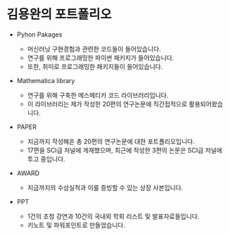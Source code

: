# 김용완의 포트폴리오

- Pyhon Pakages
  - 머신러닝 구현경험과 관련한 코드들이 들어있습니다.
  - 연구를 위해 프로그래밍한 파이썬 패키지가 들어있습니다.
  - 또한, 취미로 프로그래밍한 패키지들이 들어있습니다.

- Mathematica library
  - 연구를 위해 구축한 메스메티카 코드 라이브러리입니다.
  - 이 라이브러리는 제가 작성한 20편의 연구논문에 직간접적으로 활용되어왔습니다.

- PAPER
  - 지금까지 작성해온 총 20편의 연구논문에 대한 포트폴리오입니다.
  - 17편을 SCI급 저널에 게재했으며, 최근에 작성한 3편의 논문은 SCI급 저널에 투고 중입니다.

- AWARD
  - 지금까지의 수상실적과 이를 증빙할 수 있는 상장 사본입니다.

- PPT
  - 1건의 초청 강연과 10건의 국내외 학회 리스트 및 발표자료들입니다.
  - 키노트 및 파워포인트로 만들었습니다.
 
